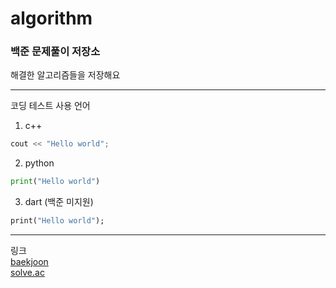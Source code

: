 # algorithm

### 백준 문제풀이 저장소
해결한 알고리즘들을 저장해요

------------
코딩 테스트 사용 언어
1. c++
``` C++
cout << "Hello world";
```
2. python
``` python
print("Hello world")
```
3. dart (백준 미지원)
``` dart
print("Hello world");
```

-----

링크  
[baekjoon](https://www.acmicpc.net/user/oyc0401)  
[solve.ac](https://solved.ac/profile/oyc0401)
